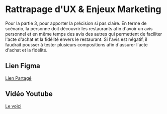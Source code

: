 # Rattrapage d'UX & Enjeux Marketing
Pour la partie 3, pour apporter la précision si pas claire. En terme de scénario, la personne doit découvrir les restaurants afin d'avoir un avis personnel et en même temps des avis des autres qui permettent de faciliter l'acte d'achat et la fidélité envers le restaurant. Si l'avis est négatif, il faudrait pousser à tester plusieurs compositions afin d'assurer l'acte d'achat et la fidélité.

## Lien Figma
<a href="https://www.figma.com/file/zkjSVrc5FfIMgWRWpislcf/UX-Marketing---Rattrapage?type=design&node-id=0%3A1&t=QB6Ds5FWMdc23ryc-1">Lien Partagé</a>

## Vidéo Youtube
<a href="https://www.youtube.com/watch?v=OmvZ16rFctU">Le voici</a>
